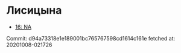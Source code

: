 # Лисицына
- [16: NA](16.md)

Commit: d94a73318e1e189001bc765767598cd1614c161e
 fetched at: 20201008-021726
